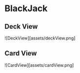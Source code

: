 # BlackJack

## Deck View
![DeckView][assets/deckView.png]

## Card View
![CardView][assets/cardView.png]
